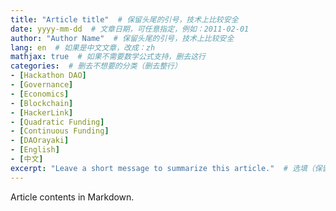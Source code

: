 ```yaml
---
title: "Article title"  # 保留头尾的引号，技术上比较安全
date: yyyy-mm-dd  # 文章日期，可任意指定，例如：2011-02-01
author: "Author Name"  # 保留头尾的引号，技术上比较安全
lang: en  # 如果是中文文章，改成：zh
mathjax: true  # 如果不需要数学公式支持，删去这行
categories:  # 删去不想要的分类（删去整行）
- [Hackathon DAO]
- [Governance]
- [Economics]
- [Blockchain]
- [HackerLink]
- [Quadratic Funding]
- [Continuous Funding]
- [DAOrayaki]
- [English]
- [中文]
excerpt: "Leave a short message to summarize this article."  # 选填（保留头尾的引号，不填可直接删去这行），对 SEO 和社交网站分享有用
---
```


Article contents in Markdown.
